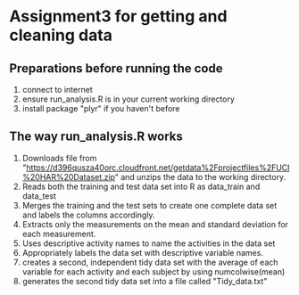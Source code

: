 Assignment3 for getting and cleaning data
===========
## Preparations before running the code

1. connect to internet
2. ensure run_analysis.R is in your current working directory
3. install package "plyr" if you haven't before

## The way run_analysis.R works

1. Downloads file from "https://d396qusza40orc.cloudfront.net/getdata%2Fprojectfiles%2FUCI%20HAR%20Dataset.zip" and unzips the data to the working directory. 
2. Reads both the training and test data set into R as data_train and data_test
3. Merges the training and the test sets to create one complete data set and labels the columns accordingly.
4. Extracts only the measurements on the mean and standard deviation for each measurement.
5. Uses descriptive activity names to name the activities in the data set
6. Appropriately labels the data set with descriptive variable names. 
7. creates a second, independent tidy data set with the average of each variable for each activity and each subject by using numcolwise(mean)
8. generates the second tidy data set into a file called "Tidy_data.txt"
